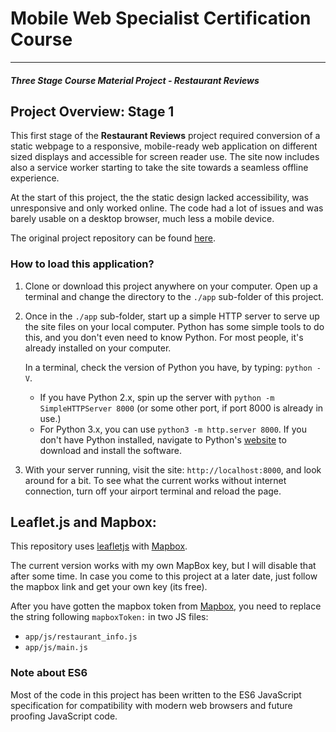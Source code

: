 # Mobile Web Specialist Certification Course
---
#### _Three Stage Course Material Project - Restaurant Reviews_

## Project Overview: Stage 1

This first stage of the **Restaurant Reviews** project required conversion of a static webpage to a responsive, mobile-ready web application on different sized displays and accessible for screen reader use. 
The site now includes also a service worker starting to take the site towards a seamless offline experience.

At the start of this project, the the static design lacked accessibility, was unresponsive and only worked online. 
The code had a lot of issues and was barely usable on a desktop browser, much less a mobile device. 

The original project repository can be found [here](https://github.com/udacity/mws-restaurant-stage-1/tree/master).  

### How to load this application?


1. Clone or download this project anywhere on your computer. Open up a terminal and change the directory to the `./app` sub-folder of this project. 

2. Once in the `./app` sub-folder, start up a simple HTTP server to serve up the site files on your local computer. 
Python has some simple tools to do this, and you don't even need to know Python. For most people, it's already installed on your computer. 

    In a terminal, check the version of Python you have, by typing: `python -V`. 
    - If you have Python 2.x, spin up the server with `python -m SimpleHTTPServer 8000` (or some other port, if port 8000 is already in use.) 
    - For Python 3.x, you can use `python3 -m http.server 8000`. If you don't have Python installed, navigate to Python's [website](https://www.python.org/) to download and install the software.

3. With your server running, visit the site: `http://localhost:8000`, and look around for a bit. To see what the current works without internet connection, turn off your airport terminal and reload the page.

## Leaflet.js and Mapbox:

This repository uses [leafletjs](https://leafletjs.com/) with [Mapbox](https://www.mapbox.com/). 

The current version works with my own MapBox key, but I will disable that after some time. 
In case you come to this project at a later date, just follow the mapbox link and get your own key (its free).

After you have gotten the mapbox token from [Mapbox](https://www.mapbox.com/), you need 
to replace the string following `mapboxToken:` in two JS files:

- `app/js/restaurant_info.js`
- `app/js/main.js`
 

### Note about ES6

Most of the code in this project has been written to the ES6 JavaScript specification for compatibility with modern web browsers and future proofing JavaScript code. 

